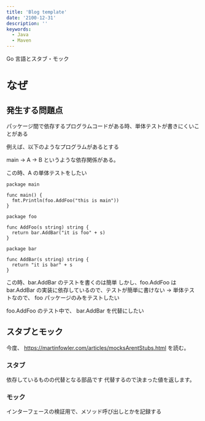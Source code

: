 ```yaml
---
title: 'Blog template'
date: '2100-12-31'
description: ''
keywords:
  - Java
  - Maven
---
```


Go 言語とスタブ・モック

なぜ
====

発生する問題点
---

パッケージ間で依存するプログラムコードがある時、単体テストが書きにくいことがある

例えば、以下のようなプログラムがあるとする

main -> A -> B というような依存関係がある。

この時、A の単体テストをしたい

```
package main

func main() {
  fmt.Println(foo.AddFoo("this is main"))
}

```


```
package foo

func AddFoo(s string) string {
  return bar.AddBar("it is foo" + s)
}
```

```
package bar

func AddBar(s string) string {
  return "it is bar" + s
}
```

この時、bar.AddBar のテストを書くのは簡単
しかし、foo.AddFoo は bar.AddBar の実装に依存しているので、テストが簡単に書けない
-> 単体テストなので、 foo パッケージのみをテストしたい

foo.AddFoo のテスト中で、 bar.AddBar を代替にしたい


スタブとモック
---

今度、
https://martinfowler.com/articles/mocksArentStubs.html
を読む。

### スタブ

依存しているものの代替となる部品です
代替するので決まった値を返します。

### モック

インターフェースの検証用で、メソッド呼び出しとかを記録する


